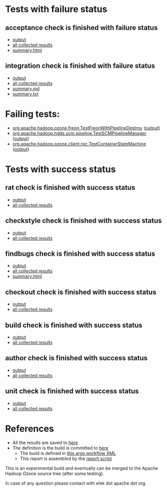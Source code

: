 # Tests with failure status

## acceptance check is finished with failure status

   * [output](https://raw.githubusercontent.com/elek/ozone-ci-03/master/pr/pr-hdds-2477-8qshl/acceptance/output.log)
   * [all collected results](https://github.com/elek/ozone-ci-03/tree/master/pr/pr-hdds-2477-8qshl/acceptance)
   * [summary.html](https://elek.github.io/ozone-ci-03/pr/pr-hdds-2477-8qshl/acceptance/summary.html)


## integration check is finished with failure status

   * [output](https://raw.githubusercontent.com/elek/ozone-ci-03/master/pr/pr-hdds-2477-8qshl/integration/output.log)
   * [all collected results](https://github.com/elek/ozone-ci-03/tree/master/pr/pr-hdds-2477-8qshl/integration)
   * [summary.md](https://github.com/elek/ozone-ci-03/tree/master/pr/pr-hdds-2477-8qshl/integration/summary.md)
   * [summary.txt](https://github.com/elek/ozone-ci-03/tree/master/pr/pr-hdds-2477-8qshl/integration/summary.txt)

# Failing tests: 

 * [org.apache.hadoop.ozone.freon.TestFreonWithPipelineDestroy](hadoop-ozone/tools/org.apache.hadoop.ozone.freon.TestFreonWithPipelineDestroy.txt) ([output](hadoop-ozone/tools/org.apache.hadoop.ozone.freon.TestFreonWithPipelineDestroy-output.txt))
 * [org.apache.hadoop.hdds.scm.pipeline.TestSCMPipelineManager](hadoop-ozone/integration-test/org.apache.hadoop.hdds.scm.pipeline.TestSCMPipelineManager.txt) ([output](hadoop-ozone/integration-test/org.apache.hadoop.hdds.scm.pipeline.TestSCMPipelineManager-output.txt))
 * [org.apache.hadoop.ozone.client.rpc.TestContainerStateMachine](hadoop-ozone/integration-test/org.apache.hadoop.ozone.client.rpc.TestContainerStateMachine.txt) ([output](hadoop-ozone/integration-test/org.apache.hadoop.ozone.client.rpc.TestContainerStateMachine-output.txt))


# Tests with success status

## rat check is finished with success status

   * [output](https://raw.githubusercontent.com/elek/ozone-ci-03/master/pr/pr-hdds-2477-8qshl/rat/output.log)
   * [all collected results](https://github.com/elek/ozone-ci-03/tree/master/pr/pr-hdds-2477-8qshl/rat)


## checkstyle check is finished with success status

   * [output](https://raw.githubusercontent.com/elek/ozone-ci-03/master/pr/pr-hdds-2477-8qshl/checkstyle/output.log)
   * [all collected results](https://github.com/elek/ozone-ci-03/tree/master/pr/pr-hdds-2477-8qshl/checkstyle)


## findbugs check is finished with success status

   * [output](https://raw.githubusercontent.com/elek/ozone-ci-03/master/pr/pr-hdds-2477-8qshl/findbugs/output.log)
   * [all collected results](https://github.com/elek/ozone-ci-03/tree/master/pr/pr-hdds-2477-8qshl/findbugs)
   * [summary.html](https://elek.github.io/ozone-ci-03/pr/pr-hdds-2477-8qshl/findbugs/summary.html)


## checkout check is finished with success status

   * [output](https://raw.githubusercontent.com/elek/ozone-ci-03/master/pr/pr-hdds-2477-8qshl/checkout/output.log)
   * [all collected results](https://github.com/elek/ozone-ci-03/tree/master/pr/pr-hdds-2477-8qshl/checkout)


## build check is finished with success status

   * [output](https://raw.githubusercontent.com/elek/ozone-ci-03/master/pr/pr-hdds-2477-8qshl/build/output.log)
   * [all collected results](https://github.com/elek/ozone-ci-03/tree/master/pr/pr-hdds-2477-8qshl/build)


## author check is finished with success status

   * [output](https://raw.githubusercontent.com/elek/ozone-ci-03/master/pr/pr-hdds-2477-8qshl/author/output.log)
   * [all collected results](https://github.com/elek/ozone-ci-03/tree/master/pr/pr-hdds-2477-8qshl/author)


## unit check is finished with success status

   * [output](https://raw.githubusercontent.com/elek/ozone-ci-03/master/pr/pr-hdds-2477-8qshl/unit/output.log)
   * [all collected results](https://github.com/elek/ozone-ci-03/tree/master/pr/pr-hdds-2477-8qshl/unit)




# References

 * All the results are saved to [here](https://github.com/elek/ozone-ci-03/tree/master/pr/pr-hdds-2477-8qshl/)
 * The definition is the build is committed to [here](https://github.com/elek/argo-ozone)
    * The build is defined in [this argo workflow XML](https://github.com/elek/argo-ozone/blob/master/ozone-build.yaml)
    * This report is assembled by the [report script](https://github.com/elek/argo-ozone/blob/master/scripts/report.sh)

This is an experimental build and eventually can be merged to the Apache Hadoop Ozone source tree (after some testing).

In case of any question please contact with elek dot apache dot org.
